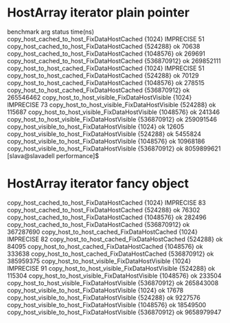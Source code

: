 # HostArray iterator plain pointer
benchmark                                                   arg                      status               time(ns)
copy_host_cached_to_host_FixDataHostCached                  {1024}                   IMPRECISE                  51
copy_host_cached_to_host_FixDataHostCached                  {524288}                 ok                      70638
copy_host_cached_to_host_FixDataHostCached                  {1048576}                ok                     269691
copy_host_cached_to_host_FixDataHostCached                  {536870912}              ok                  269852111
copy_host_to_host_cached_FixDataHostCached                  {1024}                   IMPRECISE                  51
copy_host_to_host_cached_FixDataHostCached                  {524288}                 ok                      70129
copy_host_to_host_cached_FixDataHostCached                  {1048576}                ok                     278515
copy_host_to_host_cached_FixDataHostCached                  {536870912}              ok                  265546462
copy_host_to_host_visible_FixDataHostVisible                {1024}                   IMPRECISE                  73
copy_host_to_host_visible_FixDataHostVisible                {524288}                 ok                     115687
copy_host_to_host_visible_FixDataHostVisible                {1048576}                ok                     241346
copy_host_to_host_visible_FixDataHostVisible                {536870912}              ok                  259091546
copy_host_visible_to_host_FixDataHostVisible                {1024}                   ok                      12605
copy_host_visible_to_host_FixDataHostVisible                {524288}                 ok                    5455824
copy_host_visible_to_host_FixDataHostVisible                {1048576}                ok                   10968186
copy_host_visible_to_host_FixDataHostVisible                {536870912}              ok                 8059899621
[slava@slavadell performance]$

# HostArray iterator fancy object
copy_host_cached_to_host_FixDataHostCached                  {1024}                   IMPRECISE                  83
copy_host_cached_to_host_FixDataHostCached                  {524288}                 ok                      76302
copy_host_cached_to_host_FixDataHostCached                  {1048576}                ok                     282496
copy_host_cached_to_host_FixDataHostCached                  {536870912}              ok                  367287690
copy_host_to_host_cached_FixDataHostCached                  {1024}                   IMPRECISE                  82
copy_host_to_host_cached_FixDataHostCached                  {524288}                 ok                      84095
copy_host_to_host_cached_FixDataHostCached                  {1048576}                ok                     333638
copy_host_to_host_cached_FixDataHostCached                  {536870912}              ok                  385959375
copy_host_to_host_visible_FixDataHostVisible                {1024}                   IMPRECISE                  91
copy_host_to_host_visible_FixDataHostVisible                {524288}                 ok                     115304
copy_host_to_host_visible_FixDataHostVisible                {1048576}                ok                     233504
copy_host_to_host_visible_FixDataHostVisible                {536870912}              ok                  265843008
copy_host_visible_to_host_FixDataHostVisible                {1024}                   ok                      17678
copy_host_visible_to_host_FixDataHostVisible                {524288}                 ok                    9227576
copy_host_visible_to_host_FixDataHostVisible                {1048576}                ok                   18549500
copy_host_visible_to_host_FixDataHostVisible                {536870912}              ok                 9658979947
